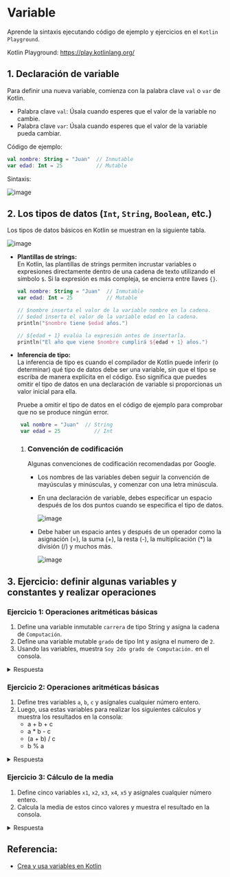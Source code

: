 # Variable

Aprende la sintaxis ejecutando código de ejemplo y ejercicios en el `Kotlin Playground`.

Kotlin Playground: https://play.kotlinlang.org/

## 1. Declaración de variable
Para definir una nueva variable, comienza con la palabra clave `val` o `var` de Kotlin.
- Palabra clave `val`: Úsala cuando esperes que el valor de la variable no cambie.
- Palabra clave `var`: Úsala cuando esperes que el valor de la variable pueda cambiar.

Código de ejemplo:
```kotlin
val nombre: String = "Juan"  // Inmutable
var edad: Int = 25           // Mutable
```

Sintaxis:

![image](https://github.com/user-attachments/assets/3287d540-ef9c-471a-92bf-835fcaad40e8)

## 2. Los tipos de datos (`Int`, `String`, `Boolean`, etc.)
Los tipos de datos básicos en Kotlin se muestran en la siguiente tabla.

![image](https://github.com/user-attachments/assets/2605e4c1-4a5a-40e4-b65f-34ea95a43647)

- **Plantillas de strings:**
  <br>
  En Kotlin, las plantillas de strings permiten incrustar variables o expresiones directamente dentro de una cadena de texto utilizando el símbolo `$`. Si la expresión es más compleja, se encierra entre llaves `{}`.
  <br>
   ```kotlin
   val nombre: String = "Juan"  // Inmutable
   var edad: Int = 25           // Mutable

   // $nombre inserta el valor de la variable nombre en la cadena.
   // $edad inserta el valor de la variable edad en la cadena.
   println("$nombre tiene $edad años.")

   // ${edad + 1} evalúa la expresión antes de insertarla.
   println("El año que viene $nombre cumplirá ${edad + 1} años.")
   ```
- **Inferencia de tipo:**
  <br>
  La inferencia de tipo es cuando el compilador de Kotlin puede inferir (o determinar) qué tipo de datos debe ser una variable, sin que el tipo se escriba de manera explícita en el código. Eso significa que puedes omitir el tipo de datos en una declaración de variable si proporcionas un valor inicial para ella.

  Pruebe a omitir el tipo de datos en el código de ejemplo para comprobar que no se produce ningún error.
  ```kotlin
   val nombre = "Juan"  // String
   var edad = 25           // Int
  ```
   1. ### Convención de codificación
      Algunas convenciones de codificación recomendadas por Google.

      - Los nombres de las variables deben seguir la convención de mayúsculas y minúsculas, y comenzar con una letra minúscula.
      - En una declaración de variable, debes especificar un espacio después de los dos puntos cuando se especifica el tipo de datos.

        ![image](https://github.com/user-attachments/assets/16f6db52-a936-4ee4-94fa-a615949d9ace)

      - Debe haber un espacio antes y después de un operador como la asignación (=), la suma (+), la resta (-), la multiplicación (*) la división (/) y muchos más.

        ![image](https://github.com/user-attachments/assets/c9a816c4-eb0a-4bf0-9fad-f0db4efd306b)

## 3. Ejercicio: definir algunas variables y constantes y realizar operaciones

### Ejercicio 1: Operaciones aritméticas básicas
1. Define una variable inmutable `carrera` de tipo String y asígna la cadena de `Computación`.
1. Define una variable mutable `grado` de tipo Int y asígna el numero de `2`.
1. Usando las variables, muestra `Soy 2do grado de Computación.` en el consola.

<details>
  <summary>Respuesta</summary>
  
  ```kotlin
  fun main() {
      val carrera: String = "Computación"  // Inmutable
      var grado: Int = 2  // Mutable
  
      // ${grado} inserta el valor de la variable carrera en la cadena.
      // $carrera inserta el valor de la variable carrera en la cadena.
      println("Soy ${grado}do año de $carrera.")
  }
  ```
</details>

### Ejercicio 2: Operaciones aritméticas básicas
1. Define tres variables `a`, `b`, `c` y asígnales cualquier número entero.
2. Luego, usa estas variables para realizar los siguientes cálculos y muestra los resultados en la consola:
   - a + b + c
   - a * b - c
   - (a + b) / c
   - b % a

<details>
  <summary>Respuesta</summary>
  
   ```kotlin
   fun main() {
       // Asignar valores enteros a 3 variables
       val a = 10
       val b = 5
       val c = 2
   
       // Realizar varias operaciones y mostrar los resultados
       println("a + b + c = ${a + b + c}") // 10 + 5 + 2 = 17
       println("a * b - c = ${a * b - c}") // 10 * 5 - 2 = 48
       println("(a + b) / c = ${(a + b) / c}") // (10 + 5) / 2 = 7
       println("b % a = ${b % a}") // 5 % 10 = 5
   }
   ```
   
   **Explicación:**
   - Se asignan valores a las variables `a`, `b`, y `c`, y se realizan operaciones aritméticas básicas.
   - Los resultados de las operaciones se muestran en la consola utilizando la función `println`.
</details>

### Ejercicio 3: Cálculo de la media
1. Define cinco variables `x1`, `x2`, `x3`, `x4`, `x5` y asígnales cualquier número entero.
2. Calcula la media de estos cinco valores y muestra el resultado en la consola.

<details>
  <summary>Respuesta</summary>
  
   ```kotlin
   fun main() {
       // Definir 5 números enteros
       val x1 = 10
       val x2 = 20
       val x3 = 30
       val x4 = 40
       val x5 = 50
   
       // Calcular el promedio
       val promedio = (x1 + x2 + x3 + x4 + x5) / 5
   
       // Mostrar el resultado
       println("Promedio: $promedio") // Salida: Promedio: 30
   }
   ```
   
   **Explicación:**
   - Se calculan los promedios de 5 números enteros.
   - La suma de los números se divide por 5 y se muestra el resultado.
</details>


## Referencia:
- [Crea y usa variables en Kotlin](https://developer.android.com/codelabs/basic-android-kotlin-compose-variables?hl=es-419#0)
